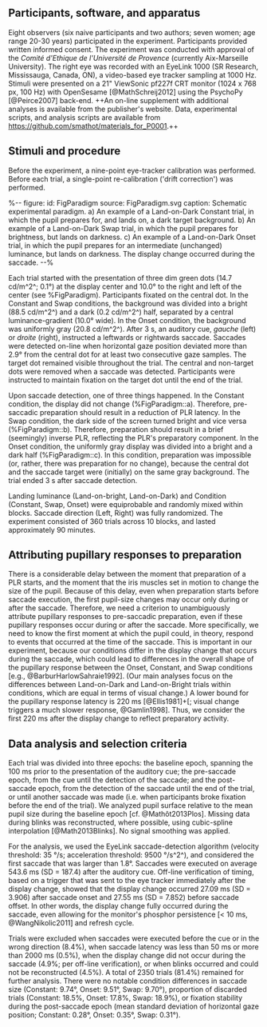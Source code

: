 ## Participants, software, and apparatus

Eight observers (six naive participants and two authors; seven women; age range 20-30 years) participated in the experiment. Participants provided written informed consent. The experiment was conducted with approval of the *Comité d'Ethique de l'Université de Provence* (currently Aix-Marseille University). The right eye was recorded with an EyeLink 1000 (SR Research, Mississauga, Canada, ON), a video-based eye tracker sampling at 1000 Hz. Stimuli were presented on a 21" ViewSonic pf227f CRT monitor (1024 x 768 px, 100 Hz) with OpenSesame [@MathSchreij2012] using the PsychoPy [@Peirce2007] back-end. ++An on-line supplement with additional analyses is available from the publisher's website. Data, experimental scripts, and analysis scripts are available from <https://github.com/smathot/materials_for_P0001>.++

## Stimuli and procedure

Before the experiment, a nine-point eye-tracker calibration was performed. Before each trial, a single-point re-calibration ('drift correction') was performed.

%--
figure:
 id: FigParadigm
 source: FigParadigm.svg
 caption: Schematic experimental paradigm. a) An example of a Land-on-Dark Constant trial, in which the pupil prepares for, and lands on, a dark target background. b) An example of a Land-on-Dark Swap trial, in which the pupil prepares for brightness, but lands on darkness. c) An example of a Land-on-Dark Onset trial, in which the pupil prepares for an intermediate (unchanged) luminance, but lands on darkness. The display change occurred during the saccade.
--%

Each trial started with the presentation of three dim green dots (14.7 cd/m^2^; 0.1°) at the display center and 10.0° to the right and left of the center (see %FigParadigm). Participants fixated on the central dot. In the Constant and Swap conditions, the background was divided into a bright (88.5 cd/m^2^) and a dark (0.2 cd/m^2^) half, separated by a central luminance-gradient (10.0° wide). In the Onset condition, the background was uniformly gray (20.8 cd/m^2^). After 3 s, an auditory cue, *gauche* (left) or *droite* (right), instructed a leftwards or rightwards saccade. Saccades were detected on-line when horizontal gaze position deviated more than 2.9° from the central dot for at least two consecutive gaze samples. The target dot remained visible throughout the trial. The central and non-target dots were removed when a saccade was detected. Participants were instructed to maintain fixation on the target dot until the end of the trial.

Upon saccade detection, one of three things happened. In the Constant condition, the display did not change (%FigParadigm::a). Therefore, pre-saccadic preparation should result in a reduction of PLR latency. In the Swap condition, the dark side of the screen turned bright and vice versa (%FigParadigm::b). Therefore, preparation should result in a brief (seemingly) inverse PLR, reflecting the PLR's preparatory component. In the Onset condition, the uniformly gray display was divided into a bright and a dark half (%FigParadigm::c). In this condition, preparation was impossible (or, rather, there was preparation for no change), because the central dot and the saccade target were (initially) on the same gray background. The trial ended 3 s after saccade detection.

Landing luminance (Land-on-bright, Land-on-Dark) and Condition (Constant, Swap, Onset) were equiprobable and randomly mixed within blocks. Saccade direction (Left, Right) was fully randomized. The experiment consisted of 360 trials across 10 blocks, and lasted approximately 90 minutes.

## Attributing pupillary responses to preparation

There is a considerable delay between the moment that preparation of a PLR starts, and the moment that the iris muscles set in motion to change the size of the pupil. Because of this delay, even when preparation starts before saccade execution, the first pupil-size changes may occur only during or after the saccade. Therefore, we need a criterion to unambiguously attribute pupillary responses to pre-saccadic preparation, even if these pupillary responses occur during or after the saccade. More specifically, we need to know the first moment at which the pupil could, in theory, respond to events that occurred at the time of the saccade. This is important in our experiment, because our conditions differ in the display change that occurs during the saccade, which could lead to differences in the overall shape of the pupillary response between the Onset, Constant, and Swap conditions [e.g., @BarburHarlowSahraie1992]. (Our main analyses focus on the differences between Land-on-Dark and Land-on-Bright trials within conditions, which are equal in terms of visual change.) A lower bound for the pupillary response latency is 220 ms [@Ellis1981]+[; visual change triggers a much slower response, @Gamlin1998]. Thus, we consider the first 220 ms after the display change to reflect preparatory activity.

## Data analysis and selection criteria

Each trial was divided into three epochs: the baseline epoch, spanning the 100 ms prior to the presentation of the auditory cue; the pre-saccade epoch, from the cue until the detection of the saccade; and the post-saccade epoch, from the detection of the saccade until the end of the trial, or until another saccade was made (i.e. when participants broke fixation before the end of the trial). We analyzed pupil surface relative to the mean pupil size during the baseline epoch [cf. @Mathôt2013Plos]. Missing data during blinks was reconstructed, where possible, using cubic-spline interpolation [@Math2013Blinks]. No signal smoothing was applied.

For the analysis, we used the EyeLink saccade-detection algorithm (velocity threshold: 35 °/s; acceleration threshold: 9500 °/s^2^), and considered the first saccade that was larger than 1.8°. Saccades were executed on average 543.6 ms (SD = 187.4) after the auditory cue. Off-line verification of timing, based on a trigger that was sent to the eye tracker immediately after the display change, showed that the display change occurred  27.09 ms (SD = 3.906) after saccade onset and 27.55 ms (SD = 7.852) before saccade offset. In other words, the display change fully occurred during the saccade, even allowing for the monitor's phosphor persistence [< 10 ms, @WangNikolic2011] and refresh cycle.

Trials were excluded when saccades were executed before the cue or in the wrong direction (8.4%), when saccade latency was less than 50 ms or more than 2000 ms (0.5%), when the display change did not occur during the saccade (4.9%; per off-line verification), or when blinks occurred and could not be reconstructed (4.5%). A total of 2350 trials (81.4%) remained for further analysis. There were no notable condition differences in saccade size (Constant: 9.74°, Onset: 9.51°, Swap: 9.70°), proportion of discarded trials (Constant: 18.5%, Onset: 17.8%, Swap: 18.9%), or fixation stability during the post-saccade epoch (mean standard deviation of horizontal gaze position; Constant: 0.28°, Onset: 0.35°, Swap: 0.31°).
